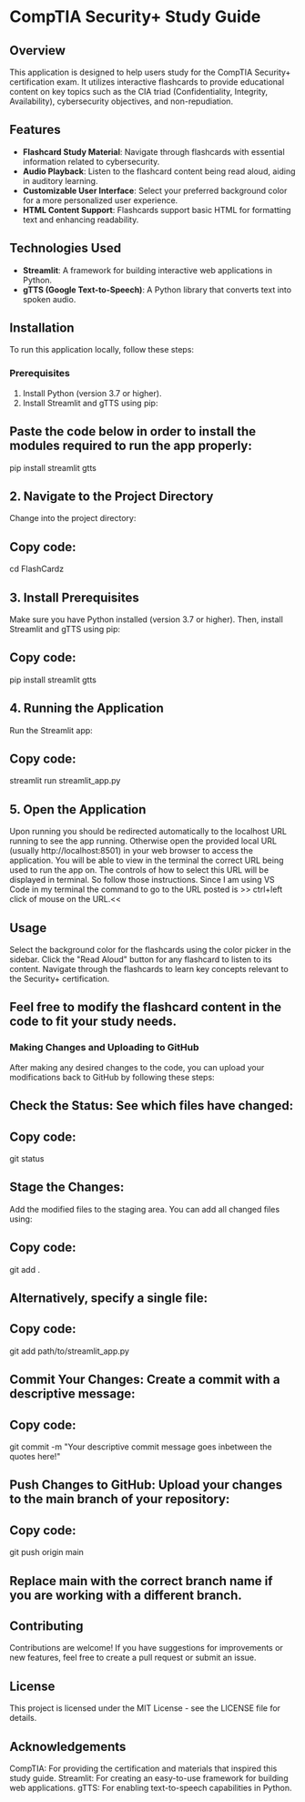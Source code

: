 # CompTIA Security+ Study Guide

## Overview
   This application is designed to help users study for the CompTIA Security+ certification exam. It utilizes interactive 
   flashcards to provide educational content on key topics such as the CIA triad (Confidentiality, Integrity, Availability), 
   cybersecurity 
   objectives, and non-repudiation.

## Features
- **Flashcard Study Material**: Navigate through flashcards with essential information related to cybersecurity.
- **Audio Playback**: Listen to the flashcard content being read aloud, aiding in auditory learning.
- **Customizable User Interface**: Select your preferred background color for a more personalized user experience.
- **HTML Content Support**: Flashcards support basic HTML for formatting text and enhancing readability.

## Technologies Used
- **Streamlit**: A framework for building interactive web applications in Python.
- **gTTS (Google Text-to-Speech)**: A Python library that converts text into spoken audio.

## Installation
   To run this application locally, follow these steps:

### Prerequisites
   1. Install Python (version 3.7 or higher).
   2. Install Streamlit and gTTS using pip:

## Paste the code below in order to install the modules required to run the app properly:
   pip install streamlit gtts

## 2. Navigate to the Project Directory
   Change into the project directory:

## Copy code:
   cd FlashCardz

## 3. Install Prerequisites
   Make sure you have Python installed (version 3.7 or higher). Then, install Streamlit and gTTS using pip:

## Copy code:
   pip install streamlit gtts

## 4. Running the Application
   Run the Streamlit app:
## Copy code:
   streamlit run streamlit_app.py

## 5. Open the Application
   Upon running you should be redirected automatically to the localhost URL running to see the app running. Otherwise open the        provided local URL (usually http://localhost:8501) in your web browser to access the application. You will be able to view in 
   the terminal the correct URL being used to run the app on. The controls of how to select this URL will be displayed in 
   terminal. So follow those instructions. Since I am using VS Code in my terminal the command to go to the URL posted is >> 
   ctrl+left click of mouse on the URL.<<

## Usage
   Select the background color for the flashcards using the color picker in the sidebar.
   Click the "Read Aloud" button for any flashcard to listen to its content.
   Navigate through the flashcards to learn key concepts relevant to the Security+ certification.

## Feel free to modify the flashcard content in the code to fit your study needs.

### Making Changes and Uploading to GitHub
   After making any desired changes to the code, you can upload your modifications back to GitHub by following these steps:

## Check the Status: See which files have changed:
## Copy code:
   git status

## Stage the Changes: 
   Add the modified files to the staging area. You can add all changed files using:
## Copy code:
   git add .

## Alternatively, specify a single file:
## Copy code:
   git add path/to/streamlit_app.py

## Commit Your Changes: Create a commit with a descriptive message:
## Copy code:
   git commit -m "Your descriptive commit message goes inbetween the quotes here!"

## Push Changes to GitHub: Upload your changes to the main branch of your repository:
## Copy code:
   git push origin main

## Replace main with the correct branch name if you are working with a different branch.

## Contributing
   Contributions are welcome! If you have suggestions for improvements or new features, feel free to create a pull request or 
   submit an issue.

## License
   This project is licensed under the MIT License - see the LICENSE file for details.

## Acknowledgements
   CompTIA: For providing the certification and materials that inspired this study guide.
   Streamlit: For creating an easy-to-use framework for building web applications.
gTTS: For enabling text-to-speech capabilities in Python.
